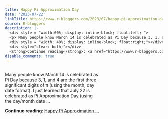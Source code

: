 ```yaml
---
title: Happy Pi Approximation Day
date: '2023-07-22'
linkTitle: https://www.r-bloggers.com/2023/07/happy-pi-approximation-day/
source: R-bloggers
description: |-
  <div style = "width:60%; display: inline-block; float:left; ">
  <p> Many people know March 14 is celebrated as Pi Day because 3, 1, and 4 are the first three significant digits of π (using the month, day date format). I just learned that July 22 is celebrated as Pi Approximation Day (using the day/month date ...</p></div>
  <div style = "width: 40%; display: inline-block; float:right;"></div>
  <div style="clear: both;"></div>
  <strong>Continue reading</strong>: <a href="https://www.r-bloggers.com/2023/07/happy-pi-approximation-day/">Happy Pi Approximation ...
disable_comments: true
---
```

<div style = "width:60%; display: inline-block; float:left; ">
<p> Many people know March 14 is celebrated as Pi Day because 3, 1, and 4 are the first three significant digits of π (using the month, day date format). I just learned that July 22 is celebrated as Pi Approximation Day (using the day/month date ...</p></div>
<div style = "width: 40%; display: inline-block; float:right;"></div>
<div style="clear: both;"></div>
<strong>Continue reading</strong>: <a href="https://www.r-bloggers.com/2023/07/happy-pi-approximation-day/">Happy Pi Approximation ...